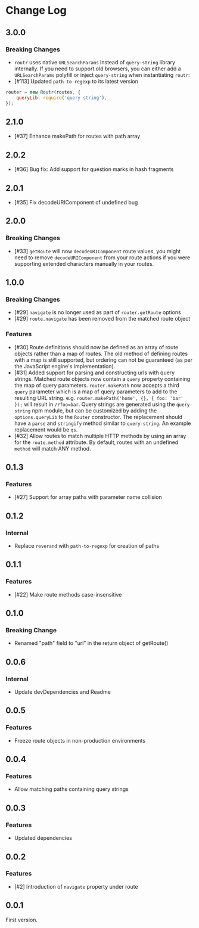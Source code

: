 # Change Log

## 3.0.0

### Breaking Changes

-   `routr` uses native `URLSearchParams` instead of `query-string`
    library internally. If you need to support old browsers, you can
    either add a `URLSearchParams` polyfill or inject `query-string`
    when instantiating `routr`:
-   [#113] Updated `path-to-regexp` to its latest version

```js
router = new Routr(routes, {
    queryLib: require('query-string'),
});
```

## 2.1.0

-   [#37] Enhance makePath for routes with path array

## 2.0.2

-   [#36] Bug fix: Add support for question marks in hash fragments

## 2.0.1

-   [#35] Fix decodeURIComponent of undefined bug

## 2.0.0

### Breaking Changes

-   [#33] `getRoute` will now `decodeURIComponent` route values, you might need to remove `decodeURIComponent` from your route actions if you were supporting extended characters manually in your routes.

## 1.0.0

### Breaking Changes

-   [#29] `navigate` is no longer used as part of `router.getRoute` options
-   [#29] `route.navigate` has been removed from the matched route object

### Features

-   [#30] Route definitions should now be defined as an array of route objects
    rather than a map of routes. The old method of defining routes with a map
    is still supported, but ordering can not be guaranteed (as per the JavaScript
    engine's implementation).
-   [#31] Added support for parsing and constructing urls with query strings.
    Matched route objects now contain a `query` property containing the map of
    query parameters. `router.makePath` now accepts a third `query` parameter
    which is a map of query parameters to add to the resulting URL string. e.g.
    `router.makePath('home', {}, { foo: 'bar' });` will result in `/?foo=bar`.
    Query strings are generated using the `query-string` npm module, but can
    be customized by adding the `options.queryLib` to the `Router` constructor.
    The replacement should have a `parse` and `stringify` method similar to
    `query-string`. An example replacement would be `qs`.
-   [#32] Allow routes to match multiple HTTP methods by using an array
    for the `route.method` attribute. By default, routes with an undefined
    `method` will match ANY method.

## 0.1.3

### Features

-   [#27] Support for array paths with parameter name collision

## 0.1.2

### Internal

-   Replace `reverand` with `path-to-regexp` for creation of paths

## 0.1.1

### Features

-   [#22] Make route methods case-insensitive

## 0.1.0

### Breaking Change

-   Renamed "path" field to "url" in the return object of getRoute()

## 0.0.6

### Internal

-   Update devDependencies and Readme

## 0.0.5

### Features

-   Freeze route objects in non-production environments

## 0.0.4

### Features

-   Allow matching paths containing query strings

## 0.0.3

### Features

-   Updated dependencies

## 0.0.2

### Features

-   [#2] Introduction of `navigate` property under route

## 0.0.1

First version.
